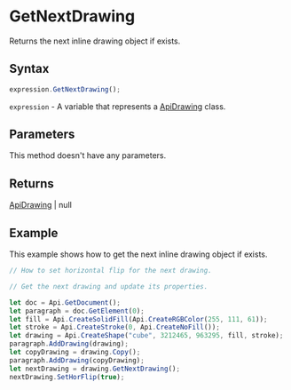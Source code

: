 # GetNextDrawing

Returns the next inline drawing object if exists.

## Syntax

```javascript
expression.GetNextDrawing();
```

`expression` - A variable that represents a [ApiDrawing](../ApiDrawing.md) class.

## Parameters

This method doesn't have any parameters.

## Returns

[ApiDrawing](../../ApiDrawing/ApiDrawing.md) \| null

## Example

This example shows how to get the next inline drawing object if exists.

```javascript editor-docx
// How to set horizontal flip for the next drawing.

// Get the next drawing and update its properties.

let doc = Api.GetDocument();
let paragraph = doc.GetElement(0);
let fill = Api.CreateSolidFill(Api.CreateRGBColor(255, 111, 61));
let stroke = Api.CreateStroke(0, Api.CreateNoFill());
let drawing = Api.CreateShape("cube", 3212465, 963295, fill, stroke);
paragraph.AddDrawing(drawing);
let copyDrawing = drawing.Copy();
paragraph.AddDrawing(copyDrawing);
let nextDrawing = drawing.GetNextDrawing();
nextDrawing.SetHorFlip(true);
```
